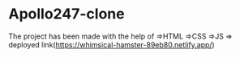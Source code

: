 # Apollo247-clone
The project has been made with the help of 
=>HTML
=>CSS
=>JS
=> deployed link(https://whimsical-hamster-89eb80.netlify.app/)
